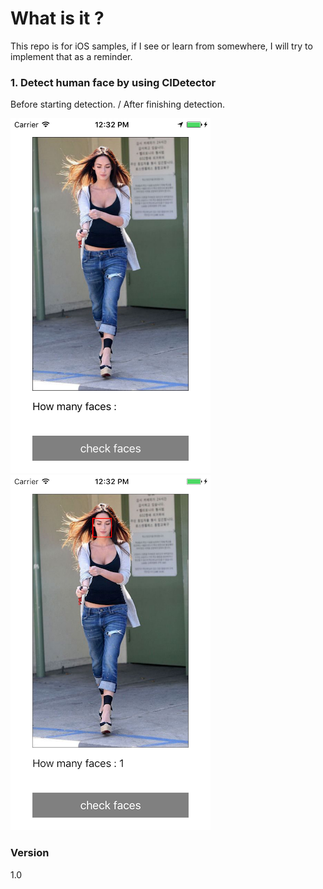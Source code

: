 # What is it ? 
This repo is for iOS samples, if I see or learn from somewhere, I will try to implement that as a reminder. 

### 1. Detect human face by using CIDetector
Before starting detection. / After finishing detection.

<img src="https://github.com/wangchauyan/iOS_365/blob/master/FaceDetection/img/Before_Detection.png" width="320" height="568">
<img src="https://github.com/wangchauyan/iOS_365/blob/master/FaceDetection/img/After_Detection.png" width="320" height="568">


### Version
1.0




